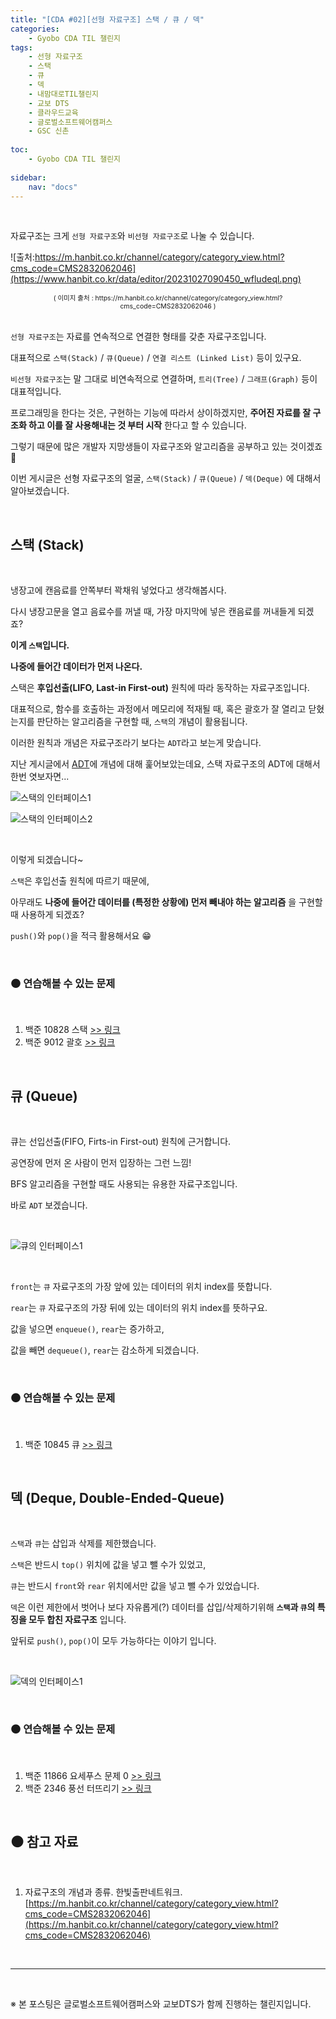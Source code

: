```yaml
---
title: "[CDA #02][선형 자료구조] 스택 / 큐 / 덱"
categories: 
    - Gyobo CDA TIL 챌린지
tags:
    - 선형 자료구조
    - 스택
    - 큐
    - 덱
    - 내맘대로TIL챌린지
    - 교보 DTS
    - 클라우드교육
    - 글로벌소프트웨어캠퍼스
    - GSC 신촌
    
toc:
    - Gyobo CDA TIL 챌린지
    
sidebar:
    nav: "docs"
---
```


<br>

자료구조는 크게 `선형 자료구조`와 `비선형 자료구조`로 나눌 수 있습니다. 

![출처:https://m.hanbit.co.kr/channel/category/category_view.html?cms_code=CMS2832062046](https://www.hanbit.co.kr/data/editor/20231027090450_wfludeql.png)
<center style="font-size:0.75em">( 이미지 출처 : https://m.hanbit.co.kr/channel/category/category_view.html?cms_code=CMS2832062046 )</center>

<br>

`선형 자료구조`는 자료를 연속적으로 연결한 형태를 갖춘 자료구조입니다.  

대표적으로 `스택(Stack)` / `큐(Queue)` / `연결 리스트 (Linked List)` 등이 있구요.  

`비선형 자료구조`는 말 그대로 비연속적으로 연결하며, `트리(Tree)` / `그래프(Graph)` 등이 대표적입니다.  

프로그래밍을 한다는 것은, 구현하는 기능에 따라서 상이하겠지만, **주어진 자료를 잘 구조화 하고 이를 잘 사용해내는 것 부터 시작** 한다고 할 수 있습니다.  

그렇기 때문에 많은 개발자 지망생들이 자료구조와 알고리즘을 공부하고 있는 것이겠죠 🤣 

이번 게시글은 선형 자료구조의 얼굴, `스택(Stack)` / `큐(Queue)` / `덱(Deque)` 에 대해서 알아보겠습니다.

<br>

## 스택 (Stack)

<br>

냉장고에 캔음료를 안쪽부터 꽉채워 넣었다고 생각해봅시다.  

다시 냉장고문을 열고 음료수를 꺼낼 때, 가장 마지막에 넣은 캔음료를 꺼내들게 되겠죠?  

**이게 `스택`입니다.**

**나중에 들어간 데이터가 먼저 나온다.**

스택은 **후입선출(LIFO, Last-in First-out)** 원칙에 따라 동작하는 자료구조입니다.

대표적으로, 함수를 호출하는 과정에서 메모리에 적재될 때, 혹은 괄호가 잘 열리고 닫혔는지를 판단하는 알고리즘을 구현할 때, `스택`의 개념이 활용됩니다.

이러한 원칙과 개념은 자료구조라기 보다는 `ADT`라고 보는게 맞습니다. 

지난 게시글에서 [ADT](/datastructure-algorithm/CDA-01-ADT는-뭐고-자료구조는-뭔데/)에 개념에 대해 훑어보았는데요, 스택 자료구조의 ADT에 대해서 한번 엿보자면...

![스택의 인터페이스1](/assets/images/post-src/01/stack-image-1-500x300.png)

![스택의 인터페이스2](/assets/images/post-src/01/stack-image-2-500x300.png)

<br>

이렇게 되겠습니다~

`스택`은 후입선출 원칙에 따르기 때문에,  

아무래도 **나중에 들어간 데이터를 (특정한 상황에) 먼저 빼내야 하는 알고리즘** 을 구현할 때 사용하게 되겠죠?  

`push()`와 `pop()`을 적극 활용해서요 😁

<br>

### ⚫ 연습해볼 수 있는 문제

<br>

1. 백준 10828 스택 [>> 링크](https://www.acmicpc.net/problem/10828)
2. 백준 9012 괄호 [>> 링크](https://www.acmicpc.net/problem/9012)

<br>

## 큐 (Queue)

<br>

큐는 선입선출(FIFO, Firts-in First-out) 원칙에 근거합니다.  

공연장에 먼저 온 사람이 먼저 입장하는 그런 느낌!  

BFS 알고리즘을 구현할 때도 사용되는 유용한 자료구조입니다.

바로 `ADT` 보겠습니다.

<br>

![큐의 인터페이스1](/assets/images/post-src/01/queue-image-1-500x300.png)

<br>

`front`는 `큐` 자료구조의 가장 앞에 있는 데이터의 위치 index를 뜻합니다.  

`rear`는 `큐` 자료구조의 가장 뒤에 있는 데이터의 위치 index를 뜻하구요.

값을 넣으면 `enqueue()`, `rear`는 증가하고,  

값을 빼면 `dequeue()`, `rear`는 감소하게 되겠습니다.

<br>

### ⚫ 연습해볼 수 있는 문제

<br>

1. 백준 10845 큐 [>> 링크](https://www.acmicpc.net/problem/10845)

<br>

## 덱 (Deque, Double-Ended-Queue)

<br>

`스택`과 `큐`는 삽입과 삭제를 제한했습니다.  

`스택`은 반드시 `top()` 위치에 값을 넣고 뺄 수가 있었고,  

`큐`는 반드시 `front`와 `rear` 위치에서만 값을 넣고 뺄 수가 있었습니다.

`덱`은 이런 제한에서 벗어나 보다 자유롭게(?) 데이터를 삽입/삭제하기위해 **`스택`과 `큐`의 특징을 모두 합친 자료구조** 입니다.  

앞뒤로 `push()`, `pop()`이 모두 가능하다는 이야기 입니다.

<br>

![덱의 인터페이스1](/assets/images/post-src/01/deque-image-1-500x300.png)

<br>

### ⚫ 연습해볼 수 있는 문제

<br>

1. 백준 11866 요세푸스 문제 0 [>> 링크](https://www.acmicpc.net/problem/11866)
2. 백준 2346 풍선 터뜨리기 [>> 링크](https://www.acmicpc.net/problem/2346)

<br>


## ⚫ 참고 자료

<br>

1. 자료구조의 개념과 종류. 한빛출판네트워크. [https://m.hanbit.co.kr/channel/category/category_view.html?cms_code=CMS2832062046](https://m.hanbit.co.kr/channel/category/category_view.html?cms_code=CMS2832062046)

<br>

---

<br>

※ 본 포스팅은 글로벌소프트웨어캠퍼스와 교보DTS가 함께 진행하는 챌린지입니다.


